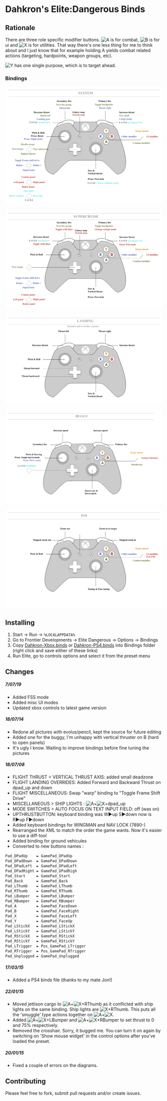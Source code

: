 # Dahkron's Elite:Dangerous Binds

## Rationale

There are three role specific modifier buttons.  ![A](images/a_s.jpg) is for combat, ![B](images/b_s.jpg) is for ui and ![X](images/x_s.jpg) is for utilities.  That way there's one less thing for me to think about and I just know that for example holding A yields combat related actions (targeting, hardpoints, weapon groups, etc).

![Y](images/y_s.jpg) has one single purpose, which is to target ahead.

### Bindings

![System bindings](images/xbox/system.png)

![Supercruise Bindings](images/xbox/supercruise.png)

![Landing overrides](images/xbox/landing.png)

![Buggy](images/xbox/buggy.png)

![FSS](images/xbox/fss.png)

## Installing

1. Start &rarr; Run &rarr; `%LOCALAPPDATA%`
2. Go to Frontier Developments &rarr; Elite Dangerous &rarr; Options &rarr; Bindings
3. Copy [Dahkron-Xbox.binds](Dahkron-Xbox.binds) or [Dahkron-PS4.binds](Dahkron-PS4.binds) into Bindings folder (right click and save either of these links)
4. Run Elite, go to controls options and select it from the preset menu

## Changes

##### 7/07/19
* Added FSS mode
* Added misc UI modes
* Updated xbox controls to latest game version

##### 18/07/14

* Redone all pictures with evolus/pencil, kept the source for future editing
* Added one for the buggy, I'm unhappy with vertical thruster on B (hard to open panels)
* It's ugly I know. Waiting to improve bindings before fine tuning the pictures

##### 18/07/08

* FLIGHT THRUST > VERTICAL THRUST AXIS: added small deadzone
* FLIGHT LANDING OVERRIDES: Added Forward and Backward Thrust on dpad_up and down
* FLIGHT MISCELLANEOUS: Swap "warp" binding to "Toggle Frame Shift Drive"
* MISCELLANEOUS > SHIP LIGHTS : ![A](images/a_s.jpg)+![X](images/x_s.jpg)+dpad_up
* MODE SWITCHES > AUTO FOCUS ON TEXT INPUT FIELD: off (was on)
* UPTHRUSTBUTTON: keyboard binding was W►up S►down now is R►up F►down
* Added keyboard bindings for WINGMAN and NAV LOCK (7890-)
* Rearranged the XML to match the order the game wants. Now it's easier to use a diff-tool
* Added binding for ground vehicules
* Converted to new buttons names :
```
Pad_DPadUp    ► GamePad_DPadUp
Pad_DPadDown  ► GamePad_DPadDown
Pad_DPadLeft  ► GamePad_DPadLeft
Pad_DPadRight ► GamePad_DPadRigh
Pad_Start     ► GamePad_Start
Pad_Back      ► GamePad_Back
Pad_LThumb    ► GamePad_LThumb
Pad_RThumb    ► GamePad_RThumb
Pad_LBumper   ► GamePad_LBumper
Pad_RBumper   ► GamePad_RBumper
Pad_A         ► GamePad_FaceDown
Pad_B         ► GamePad_FaceRight
Pad_X         ► GamePad_FaceLeft
Pad_Y         ► GamePad_FaceUp
Pad_LStickX   ► GamePad_LStickX
Pad_LStickY   ► GamePad_LStickY
Pad_RStickX   ► GamePad_RStickX
Pad_RStickY   ► GamePad_RStickY
Pad_LTrigger  ► Pos_GamePad_LTrigger
Pad_RTrigger  ► Pos_GamePad_RTrigger
Pad_Unplugged ► GamePad_Unplugged
```

##### 17/03/15

 * Added a PS4 binds file (thanks to my mate Jon!)

##### 22/01/15

* Moved jettison cargo to ![A](images/a_s.jpg)+![X](images/x_s.jpg)+RThumb as it conflicted with ship lights on the same binding. Ship lights are ![X](images/x_s.jpg)+RThumb. This puts all the 'smuggle' type actions together on ![A](images/a_s.jpg)+![X](images/x_s.jpg).
* Added ![A](images/a_s.jpg)+![X](images/x_s.jpg)+LBumper and ![A](images/a_s.jpg)+![X](images/x_s.jpg)+RBumper to set thrust to 0 and 75% respectively.
* Removed the crosshair.  Sorry, it bugged me.  You can turn it on again by switching on 'Show mouse widget' in the control options after you've loaded the preset.

##### 20/01/15

* Fixed a couple of errors on the diagrams.

## Contributing

Please feel free to fork, submit pull requests and/or create issues.
